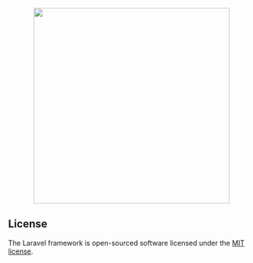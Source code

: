 <p align="center"><img src="https://res.cloudinary.com/dtfbvvkyp/image/upload/v1566331377/laravel-logolockup-cmyk-red.svg" width="400"></p>


## License

The Laravel framework is open-sourced software licensed under the [MIT license](https://opensource.org/licenses/MIT).

